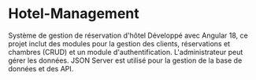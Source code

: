 # Hotel-Management
Système de gestion de réservation d'hôtel Développé avec Angular 18, ce projet inclut des modules pour la gestion des clients, réservations et chambres (CRUD) et un module d'authentification. L'administrateur peut gérer les données. JSON Server est utilisé pour la gestion de la base de données et des API.
